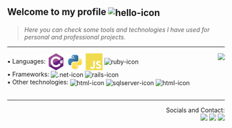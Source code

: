 ## Welcome to my profile <img align="center" alt="hello-icon" height="40" src="https://camo.githubusercontent.com/e8e7b06ecf583bc040eb60e44eb5b8e0ecc5421320a92929ce21522dbc34c891/68747470733a2f2f6d656469612e67697068792e636f6d2f6d656469612f6876524a434c467a6361737252346961377a2f67697068792e676966">
>_Here you can check some tools and technologies I have used for personal and professional projects._
<hr>
<div>
  <img align="right" src=https://github-readme-stats.vercel.app/api/top-langs/?username=mauroimamura&layout=compact&theme=merko />
</div>
<div>
  <div>
    ▪️ Languages:
    <img align="center" alt="csharp-icon" height="40" src="https://raw.githubusercontent.com/devicons/devicon/master/icons/csharp/csharp-original.svg"/>
    <img align="center" alt="python-icon" height="40" src="https://raw.githubusercontent.com/devicons/devicon/master/icons/python/python-original.svg"/>
    <img align="center" alt="js-icon" height="40" src="https://raw.githubusercontent.com/devicons/devicon/master/icons/javascript/javascript-plain.svg"/>
    <img align="center" alt="ruby-icon" height="40" src="https://cdn.jsdelivr.net/gh/devicons/devicon/icons/ruby/ruby-original.svg" />
  </div>
  <div>
    ▪️ Frameworks:
    <img align="center" alt=".net-icon" height="40" src="https://cdn.jsdelivr.net/gh/devicons/devicon/icons/dotnetcore/dotnetcore-original.svg"/>
    <img align="center" alt="rails-icon" height="60" src="https://cdn.jsdelivr.net/gh/devicons/devicon/icons/rails/rails-plain-wordmark.svg"/>
  </div>
   <div>
    ▪️ Other technologies:
    <img align="center" alt="html-icon" height="40" src="https://cdn.jsdelivr.net/gh/devicons/devicon/icons/visualstudio/visualstudio-plain.svg" />
    <img align="center" alt="sqlserver-icon" height="50" src="https://cdn.jsdelivr.net/gh/devicons/devicon/icons/microsoftsqlserver/microsoftsqlserver-plain-wordmark.svg"/>
    <img align="center" alt="html-icon" height="40" src="https://cdn.jsdelivr.net/gh/devicons/devicon/icons/html5/html5-original.svg" />
  </div>
</div>
<br/>
<div>
  <hr>
</div>
<div align="right">
  Socials and Contact:<br/>
  <a href="https://www.linkedin.com/in/mauroimamura/" target="_blank"><img height="20" src="https://img.shields.io/badge/-LinkedIn-%230077B5?style=for-the-badge&logo=linkedin&logoColor=white"/></a>
  <a href="https://www.hackerrank.com/mauro_imamura" target="_blank"><img height="20" src="https://img.shields.io/badge/-Hackerrank-2EC866?style=for-the-badge&logo=HackerRank&logoColor=white"/></a>
  <a href="https://www.codewars.com/users/MauroImamura" target="_blank"><img height="20" src="https://img.shields.io/badge/Codewars-B1361E?style=for-the-badge&logo=Codewars&logoColor=white" /></a>
</div>

